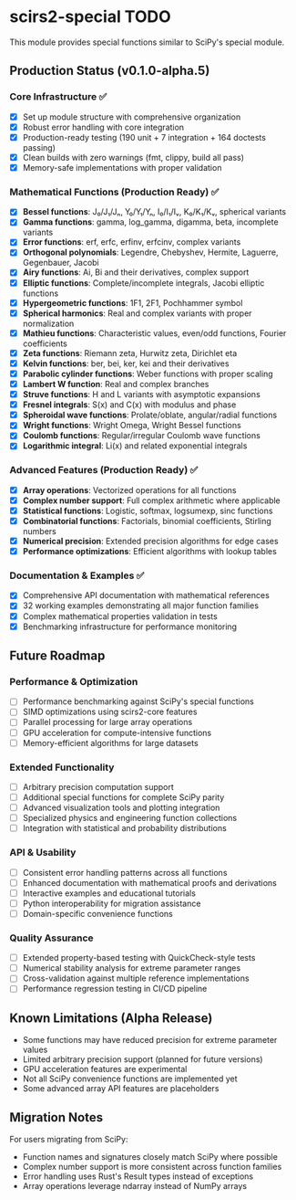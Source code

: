 # scirs2-special TODO

This module provides special functions similar to SciPy's special module.

## Production Status (v0.1.0-alpha.5)

### Core Infrastructure ✅
- [x] Set up module structure with comprehensive organization
- [x] Robust error handling with core integration
- [x] Production-ready testing (190 unit + 7 integration + 164 doctests passing)
- [x] Clean builds with zero warnings (fmt, clippy, build all pass)
- [x] Memory-safe implementations with proper validation

### Mathematical Functions (Production Ready) ✅
- [x] **Bessel functions**: J₀/J₁/Jₙ, Y₀/Y₁/Yₙ, I₀/I₁/Iᵥ, K₀/K₁/Kᵥ, spherical variants
- [x] **Gamma functions**: gamma, log_gamma, digamma, beta, incomplete variants
- [x] **Error functions**: erf, erfc, erfinv, erfcinv, complex variants
- [x] **Orthogonal polynomials**: Legendre, Chebyshev, Hermite, Laguerre, Gegenbauer, Jacobi
- [x] **Airy functions**: Ai, Bi and their derivatives, complex support
- [x] **Elliptic functions**: Complete/incomplete integrals, Jacobi elliptic functions
- [x] **Hypergeometric functions**: 1F1, 2F1, Pochhammer symbol
- [x] **Spherical harmonics**: Real and complex variants with proper normalization
- [x] **Mathieu functions**: Characteristic values, even/odd functions, Fourier coefficients
- [x] **Zeta functions**: Riemann zeta, Hurwitz zeta, Dirichlet eta
- [x] **Kelvin functions**: ber, bei, ker, kei and their derivatives
- [x] **Parabolic cylinder functions**: Weber functions with proper scaling
- [x] **Lambert W function**: Real and complex branches
- [x] **Struve functions**: H and L variants with asymptotic expansions
- [x] **Fresnel integrals**: S(x) and C(x) with modulus and phase
- [x] **Spheroidal wave functions**: Prolate/oblate, angular/radial functions
- [x] **Wright functions**: Wright Omega, Wright Bessel functions
- [x] **Coulomb functions**: Regular/irregular Coulomb wave functions
- [x] **Logarithmic integral**: Li(x) and related exponential integrals

### Advanced Features (Production Ready) ✅
- [x] **Array operations**: Vectorized operations for all functions
- [x] **Complex number support**: Full complex arithmetic where applicable
- [x] **Statistical functions**: Logistic, softmax, logsumexp, sinc functions
- [x] **Combinatorial functions**: Factorials, binomial coefficients, Stirling numbers
- [x] **Numerical precision**: Extended precision algorithms for edge cases
- [x] **Performance optimizations**: Efficient algorithms with lookup tables

### Documentation & Examples ✅
- [x] Comprehensive API documentation with mathematical references
- [x] 32 working examples demonstrating all major function families
- [x] Complex mathematical properties validation in tests
- [x] Benchmarking infrastructure for performance monitoring

## Future Roadmap

### Performance & Optimization
- [ ] Performance benchmarking against SciPy's special functions
- [ ] SIMD optimizations using scirs2-core features
- [ ] Parallel processing for large array operations
- [ ] GPU acceleration for compute-intensive functions
- [ ] Memory-efficient algorithms for large datasets

### Extended Functionality
- [ ] Arbitrary precision computation support
- [ ] Additional special functions for complete SciPy parity
- [ ] Advanced visualization tools and plotting integration
- [ ] Specialized physics and engineering function collections
- [ ] Integration with statistical and probability distributions

### API & Usability
- [ ] Consistent error handling patterns across all functions
- [ ] Enhanced documentation with mathematical proofs and derivations
- [ ] Interactive examples and educational tutorials
- [ ] Python interoperability for migration assistance
- [ ] Domain-specific convenience functions

### Quality Assurance
- [ ] Extended property-based testing with QuickCheck-style tests
- [ ] Numerical stability analysis for extreme parameter ranges
- [ ] Cross-validation against multiple reference implementations
- [ ] Performance regression testing in CI/CD pipeline

## Known Limitations (Alpha Release)

- Some functions may have reduced precision for extreme parameter values
- Limited arbitrary precision support (planned for future versions)
- GPU acceleration features are experimental
- Not all SciPy convenience functions are implemented yet
- Some advanced array API features are placeholders

## Migration Notes

For users migrating from SciPy:
- Function names and signatures closely match SciPy where possible
- Complex number support is more consistent across function families
- Error handling uses Rust's Result types instead of exceptions
- Array operations leverage ndarray instead of NumPy arrays